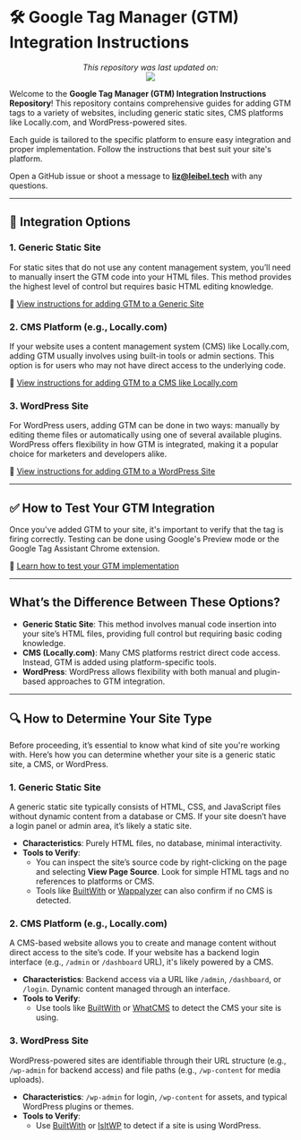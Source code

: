 # 🛠️ Google Tag Manager (GTM) Integration Instructions



<p align="center">
  <i>This repository was last updated on:</i> <br>
  <img src="https://img.shields.io/github/last-commit/EleibelIU/GTM-Instructions.svg">
</p>


Welcome to the **Google Tag Manager (GTM) Integration Instructions Repository**! This repository contains comprehensive guides for adding GTM tags to a variety of websites, including generic static sites, CMS platforms like Locally.com, and WordPress-powered sites.

Each guide is tailored to the specific platform to ensure easy integration and proper implementation. Follow the instructions that best suit your site's platform.

Open a GitHub issue or shoot a message to **liz@leibel.tech** with any questions. 

---

## 📂 Integration Options

### 1. **Generic Static Site**
For static sites that do not use any content management system, you’ll need to manually insert the GTM code into your HTML files. This method provides the highest level of control but requires basic HTML editing knowledge.

🔗 [View instructions for adding GTM to a Generic Site](Generic.md)

### 2. **CMS Platform (e.g., Locally.com)**
If your website uses a content management system (CMS) like Locally.com, adding GTM usually involves using built-in tools or admin sections. This option is for users who may not have direct access to the underlying code.

🔗 [View instructions for adding GTM to a CMS like Locally.com](CMS.md)

### 3. **WordPress Site**
For WordPress users, adding GTM can be done in two ways: manually by editing theme files or automatically using one of several available plugins. WordPress offers flexibility in how GTM is integrated, making it a popular choice for marketers and developers alike.

🔗 [View instructions for adding GTM to a WordPress Site](Wp.md)

---

## ✅ How to Test Your GTM Integration

Once you've added GTM to your site, it's important to verify that the tag is firing correctly. Testing can be done using Google's Preview mode or the Google Tag Assistant Chrome extension. 

🔗 [Learn how to test your GTM implementation](test.md)

---

## What’s the Difference Between These Options?

- **Generic Static Site**: This method involves manual code insertion into your site’s HTML files, providing full control but requiring basic coding knowledge.
- **CMS (Locally.com)**: Many CMS platforms restrict direct code access. Instead, GTM is added using platform-specific tools.
- **WordPress**: WordPress allows flexibility with both manual and plugin-based approaches to GTM integration.

---

## 🔍 How to Determine Your Site Type

Before proceeding, it’s essential to know what kind of site you're working with. Here’s how you can determine whether your site is a generic static site, a CMS, or WordPress.

### 1. **Generic Static Site**
A generic static site typically consists of HTML, CSS, and JavaScript files without dynamic content from a database or CMS. If your site doesn’t have a login panel or admin area, it’s likely a static site.
- **Characteristics**: Purely HTML files, no database, minimal interactivity.
- **Tools to Verify**: 
  - You can inspect the site’s source code by right-clicking on the page and selecting **View Page Source**. Look for simple HTML tags and no references to platforms or CMS.
  - Tools like [BuiltWith](https://builtwith.com/) or [Wappalyzer](https://www.wappalyzer.com/) can also confirm if no CMS is detected.

### 2. **CMS Platform (e.g., Locally.com)**
A CMS-based website allows you to create and manage content without direct access to the site’s code. If your website has a backend login interface (e.g., `/admin` or `/dashboard` URL), it's likely powered by a CMS.
- **Characteristics**: Backend access via a URL like `/admin`, `/dashboard`, or `/login`. Dynamic content managed through an interface.
- **Tools to Verify**:
  - Use tools like [BuiltWith](https://builtwith.com/) or [WhatCMS](https://whatcms.org/) to detect the CMS your site is using.

### 3. **WordPress Site**
WordPress-powered sites are identifiable through their URL structure (e.g., `/wp-admin` for backend access) and file paths (e.g., `/wp-content` for media uploads).
- **Characteristics**: `/wp-admin` for login, `/wp-content` for assets, and typical WordPress plugins or themes.
- **Tools to Verify**: 
  - Use [BuiltWith](https://builtwith.com/) or [IsItWP](https://www.isitwp.com/) to detect if a site is using WordPress.

